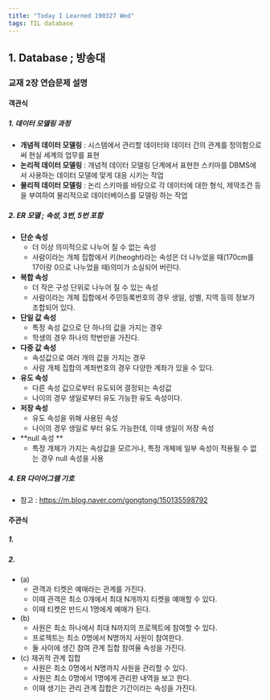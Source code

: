 ```yaml
---
title: "Today I Learned 190327 Wed"
tags: TIL database
---
```

## 1. Database ; 방송대

### 교재 2장 연습문제 설명

#### 객관식

##### 1. 데이터 모델링 과정
- **개념적 데이터 모델링** : 시스템에서 관리할 데이터와 데이터 간의 관계를 정의함으로써 현실 세계의 업무를 표현
- **논리적 데이터 모델링** : 개념적 데이터 모델링 단계에서 표현한 스키마를 DBMS에서 사용하는 데이터 모델에 맞게 대응 시키는 작업
- **물리적 데이터 모델링** : 논리 스키마를 바탕으로 각 데이터에 대한 형식, 제약조건 등을 부여하여 물리적으로 데이터베이스를 모델링 하는 작업

##### 2. ER 모델 ; 속성, 3번, 5번 포함
- **단순 속성** 
	- 더 이상 의미적으로 나누어 질 수 없는 속성
	- 사람이라는 개체 집합에서 키(heoght)라는 속성은 더 나누었을 때(170cm를 17이랑 0으로 나누었을 때)의미가 소실되어 버린다.
- **복합 속성**
	- 더 작은 구성 단위로 나누어 질 수 있는 속성
	- 사람이라는 개체 집합에서 주민등록번호의 경우 생일, 성별, 지역 등의 정보가 조합되어 있다.
- **단일 값 속성**
	- 특정 속성 값으로 단 하나의 값을 가지는 경우
	- 학생의 경우 하나의 학번만을 가진다.
- **다중 값 속성**
	- 속성값으로 여러 개의 값을 가지는 경우
	- 사람 개체 집합의 계좌번호의 경우 다양한 계좌가 있을 수 있다.
- **유도 속성**
	- 다른 속성 값으로부터 유도되어 결정되는 속성값
	- 나이의 경우 생일로부터 유도 가능한 유도 속성이다.
- **저장 속성**
	- 유도 속성을 위해 사용된 속성
	- 나이의 경우 생일로 부터 유도 가능한데, 이때 생일이 저장 속성
- **null 속성 **
	- 특정 개체가 가지는 속성값을 모르거나, 특정 개체에 일부 속성이 적용될 수 없는 경우 null 속성을 사용

##### 4. ER 다이어그램 기호
- 참고 : https://m.blog.naver.com/gongtong/150135598792

#### 주관식

##### 1.
##### 2.
- (a)
	- 관객과 티켓은 예매라는 관계를 가진다.
	- 이때 관객은 최소 0개에서 최대 N개까지 티켓을 예매할 수 있다.
	- 이때 티켓은 반드시 1명에게 예매가 된다.
- (b)
	- 사원은 최소 하나에서 최대 N까지의 프로젝트에 참여할 수 있다.
	- 프로젝트는 최소 0명에서 N명까지 사원이 참여한다.
	- 둘 사이에 생긴 참여 관계 집합 참여율 속성을 가진다.
- (c) 재귀적 관계 집합
	- 사원은 최소 0명에서 N명까지 사원을 관리할 수 있다.
	- 사원은 최소 0명에서 1명에게 관리한 내역을 보고 한다.
	- 이때 생기는 관리 관계 집합은 기간이라는 속성을 가진다.